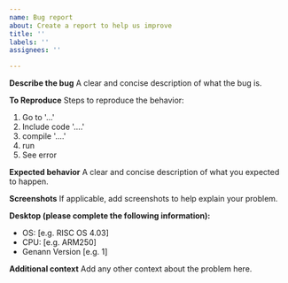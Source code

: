 ```yaml
---
name: Bug report
about: Create a report to help us improve
title: ''
labels: ''
assignees: ''

---
```


**Describe the bug**
A clear and concise description of what the bug is.

**To Reproduce**
Steps to reproduce the behavior:
1. Go to '...'
2. Include code '....'
3. compile '....'
4. run
5. See error

**Expected behavior**
A clear and concise description of what you expected to happen.

**Screenshots**
If applicable, add screenshots to help explain your problem.

**Desktop (please complete the following information):**
 - OS: [e.g. RISC OS 4.03]
 - CPU: [e.g. ARM250]
 - Genann Version [e.g. 1]

**Additional context**
Add any other context about the problem here.
